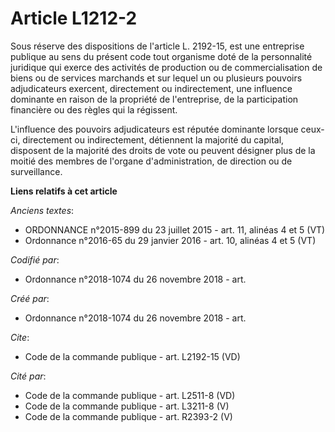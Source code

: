 # Article L1212-2

Sous réserve des dispositions de l'article L. 2192-15, est une entreprise publique au sens du présent code tout organisme
doté de la personnalité juridique qui exerce des activités de production ou de commercialisation de biens ou de services
marchands et sur lequel un ou plusieurs pouvoirs adjudicateurs exercent, directement ou indirectement, une influence
dominante en raison de la propriété de l'entreprise, de la participation financière ou des règles qui la régissent. 

L'influence des pouvoirs adjudicateurs est réputée dominante lorsque ceux-ci, directement ou indirectement, détiennent la
majorité du capital, disposent de la majorité des droits de vote ou peuvent désigner plus de la moitié des membres de
l'organe d'administration, de direction ou de surveillance.

**Liens relatifs à cet article**

_Anciens textes_:

  - ORDONNANCE n°2015-899 du 23 juillet 2015 - art. 11, alinéas 4 et 5 (VT)
  - Ordonnance n°2016-65 du 29 janvier 2016 - art. 10, alinéas 4 et 5 (VT)

_Codifié par_:

  - Ordonnance n°2018-1074 du 26 novembre 2018 - art.

_Créé par_:

  - Ordonnance n°2018-1074 du 26 novembre 2018 - art.

_Cite_:

  - Code de la commande publique - art. L2192-15 (VD)

_Cité par_:

  - Code de la commande publique - art. L2511-8 (VD)
  - Code de la commande publique - art. L3211-8 (V)
  - Code de la commande publique - art. R2393-2 (V)
